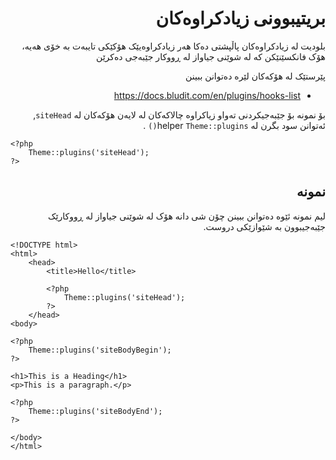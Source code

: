 <div dir="rtl">
	
# بریتیبوونی زیادکراوەکان
<!-- position: 6 -->

بلودیت لە زیادکراوەکان پاڵپشتی دەکا هەر زیادکراوەیێک هۆکێکی تایبەت بە خۆی هەیە، هۆک فانکسێنێکن کە لە شوێنی جیاواز لە ڕووکار جێبەجی دەکرێن

پێرستێک لە هۆکەکان لێرە دەتوانن ببینن
- https://docs.bludit.com/en/plugins/hooks-list

بۆ نمونە بۆ جێبەجیکردنی تەواو زیاکراوە چالاکەکان  لە لایەن هۆکەکان لە  `siteHead`, ئەتوانن سود بگرن لە helper `Theme::plugins()`  .
</div>

```
<?php
	Theme::plugins('siteHead');
?>
```
<div dir="rtl">
<h2 id="example">نمونە</h2>

ليم نمونە ئێوە دەتوانن ببینن چۆن شی دانە هۆک لە شوێنی جیاواز لە ڕووکارێک جێبەجیبوون بە شێوازێکی دروست.
</div>

```
<!DOCTYPE html>
<html>
	<head>
		<title>Hello</title>

		<?php
			Theme::plugins('siteHead');
		?>
	</head>
<body>

<?php
	Theme::plugins('siteBodyBegin');
?>

<h1>This is a Heading</h1>
<p>This is a paragraph.</p>

<?php
	Theme::plugins('siteBodyEnd');
?>

</body>
</html>
```
